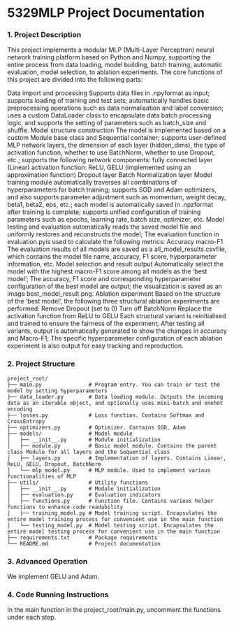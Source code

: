 # 5329MLP Project Documentation
### 1. Project Description

This project implements a modular MLP (Multi-Layer Perceptron) neural network training platform based on Python and Numpy, supporting the entire process from data loading, model building, batch training, automatic evaluation, model selection, to ablation experiments. The core functions of this project are divided into the following parts:

Data import and processing Supports data files in .npyformat as input; supports loading of training and test sets; automatically handles basic preprocessing operations such as data normalisation and label conversion; uses a custom DataLoader class to encapsulate data batch processing logic, and supports the setting of parameters such as batch_size and shuffle.
Model structure construction The model is implemented based on a custom Module base class and Sequential container; supports user-defined MLP network layers, the dimension of each layer (hidden_dims), the type of activation function, whether to use BatchNorm, whether to use Dropout, etc.; supports the following network components: fully connected layer (Linear) activation function: ReLU, GELU (implemented using an approximation function) Dropout layer Batch Normalization layer
Model training module automatically traverses all combinations of hyperparameters for batch training; supports SGD and Adam optimizers, and also supports parameter adjustment such as momentum, weight decay, beta1, beta2, eps, etc.; each model is automatically saved in .npzformat after training is complete; supports unified configuration of training parameters such as epochs, learning rate, batch size, optimizer, etc.
Model testing and evaluation automatically reads the saved model file and uniformly restores and reconstructs the model; The evaluation function in evaluation.pyis used to calculate the following metrics: Accuracy macro-F1 The evaluation results of all models are saved as a all_model_results.csvfile, which contains the model file name, accuracy, F1 score, hyperparameter information, etc.
Model selection and result output Automatically select the model with the highest macro-F1 score among all models as the ‘best model’; The accuracy, F1 score and corresponding hyperparameter configuration of the best model are output; the visualization is saved as an image best_model_result.png.
Ablation experiment Based on the structure of the ‘best model’, the following three structural ablation experiments are performed: Remove Dropout (set to 0) Turn off BatchNorm Replace the activation function from ReLU to GELU Each structural variant is reinitialised and trained to ensure the fairness of the experiment; After testing all variants, output is automatically generated to show the changes in accuracy and Macro-F1; The specific hyperparameter configuration of each ablation experiment is also output for easy tracking and reproduction.

### 2. Project Structure
```plaintext
project_root/
├── main.py               # Program entry. You can train or test the model by setting hyperparameters
├── data_loader.py        # Data loading module. Outputs the incoming data as an iterable object, and optionally uses mini-batch and onehot encoding
├── losses.py             # Loss function. Contains Softmax and CrossEntropy
├── optimizers.py         # Optimizer. Contains SGD, Adam
├── models/               # Model module
│   ├── __init__.py       # Module initialization
│   ├── module.py         # Basic model module. Contains the parent class Module for all layers and the Sequential class
│   ├── layers.py         # Implementation of layers. Contains Linear, ReLU, GELU, Dropout, BatchNorm
│   └── mlp_model.py      # MLP module. Used to implement various functionalities of MLP
├── utils/                # Utility functions
│   ├── __init__.py       # Module initialization
│   ├── evaluation.py     # Evaluation indicators
│   ├── functions.py      # Function file. Contains various helper functions to enhance code readability
│   ├── training_model.py # Model training script. Encapsulates the entire model training process for convenient use in the main function
│   └── testing_model.py  # Model testing script. Encapsulates the entire model testing process for convenient use in the main function
├── requirements.txt      # Package requirements
└── README.md             # Project documentation
```

### 3. Advanced Operation
We implement GELU and Adam.

### 4. Code Running Instructions
In the main function in the project_root/main.py, uncomment the functions under each step.
